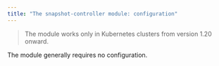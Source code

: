 ```yaml
---
title: "The snapshot-controller module: configuration"
---
```


> The module works only in Kubernetes clusters from version 1.20 onward.

The module generally requires no configuration.

<!-- SCHEMA -->
